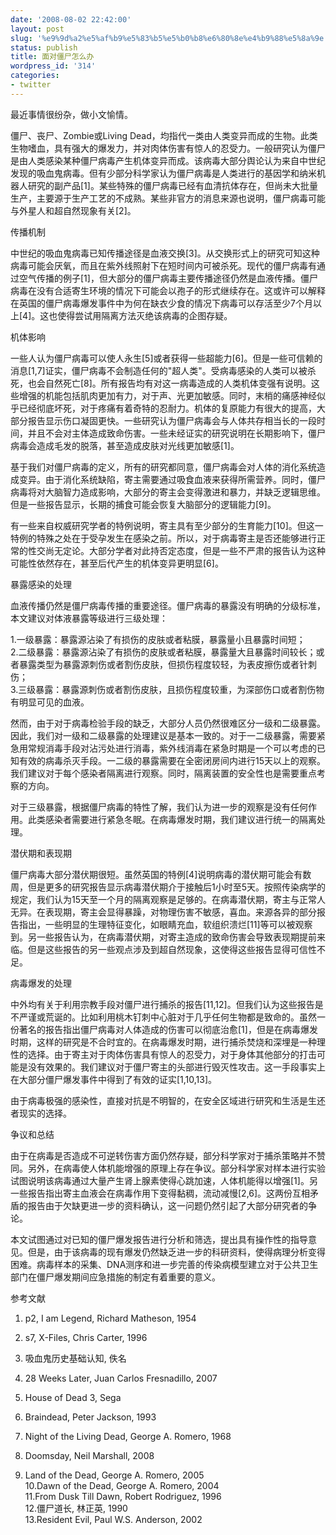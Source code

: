 ```yaml
---
date: '2008-08-02 22:42:00'
layout: post
slug: '%e9%9d%a2%e5%af%b9%e5%83%b5%e5%b0%b8%e6%80%8e%e4%b9%88%e5%8a%9e'
status: publish
title: 面对僵尸怎么办
wordpress_id: '314'
categories:
- twitter
---
```


最近事情很纷杂，做小文愉情。  
  
僵尸、丧尸、Zombie或Living Dead，均指代一类由人类变异而成的生物。此类生物嗜血，具有强大的爆发力，并对肉体伤害有惊人的忍受力。一般研究认为僵尸是由人类感染某种僵尸病毒产生机体变异而成。该病毒大部分舆论认为来自中世纪发现的吸血鬼病毒。但有少部分科学家认为僵尸病毒是人类进行的基因学和纳米机器人研究的副产品[1]。某些特殊的僵尸病毒已经有血清抗体存在，但尚未大批量生产，主要源于生产工艺的不成熟。某些非官方的消息来源也说明，僵尸病毒可能与外星人和超自然现象有关[2]。  

  
传播机制  
  
中世纪的吸血鬼病毒已知传播途径是血液交换[3]。从交换形式上的研究可知这种病毒可能会厌氧，而且在紫外线照射下在短时间内可被杀死。现代的僵尸病毒有通过空气传播的例子[1]，但大部分的僵尸病毒主要传播途径仍然是血液传播。僵尸病毒在没有合适寄生环境的情况下可能会以孢子的形式继续存在。这或许可以解释在英国的僵尸病毒爆发事件中为何在缺衣少食的情况下病毒可以存活至少7个月以上[4]。这也使得尝试用隔离方法灭绝该病毒的企图存疑。  

  
机体影响  
  
一些人认为僵尸病毒可以使人永生[5]或者获得一些超能力[6]。但是一些可信赖的消息[1,7]证实，僵尸病毒不会制造任何的"超人类"。受病毒感染的人类可以被杀死，也会自然死亡[8]。所有报告均有对这一病毒造成的人类机体变强有说明。这些增强的机能包括肌肉更加有力，对于声、光更加敏感。同时，末梢的痛感神经似乎已经彻底坏死，对于疼痛有着奇特的忍耐力。机体的复原能力有很大的提高，大部分报告显示伤口凝固更快。一些研究认为僵尸病毒会与人体共存相当长的一段时间，并且不会对主体造成致命伤害。一些未经证实的研究说明在长期影响下，僵尸病毒会造成毛发的脱落，甚至造成皮肤对光线更加敏感[1]。  

  
基于我们对僵尸病毒的定义，所有的研究都同意，僵尸病毒会对人体的消化系统造成变异。由于消化系统缺陷，寄主需要通过吸食血液来获得所需营养。同时，僵尸病毒将对大脑智力造成影响，大部分的寄主会变得激进和暴力，并缺乏逻辑思维。但是一些报告显示，长期的捕食可能会恢复大脑部分的逻辑能力[9]。  
  
有一些来自权威研究学者的特例说明，寄主具有至少部分的生育能力[10]。但这一特例的特殊之处在于受孕发生在感染之前。所以，对于病毒寄主是否还能够进行正常的性交尚无定论。大部分学者对此持否定态度，但是一些不严肃的报告认为这种可能性依然存在，甚至后代产生的机体变异更明显[6]。  

  
暴露感染的处理  
  
血液传播仍然是僵尸病毒传播的重要途径。僵尸病毒的暴露没有明确的分级标准，本文建议对体液暴露等级进行三级处理：  
  
1.一级暴露：暴露源沾染了有损伤的皮肤或者粘膜，暴露量小且暴露时间短；  
2.二级暴露：暴露源沾染了有损伤的皮肤或者粘膜，暴露量大且暴露时间较长；或者暴露类型为暴露源刺伤或者割伤皮肤，但损伤程度较轻，为表皮擦伤或者针刺伤；  
3.三级暴露：暴露源刺伤或者割伤皮肤，且损伤程度较重，为深部伤口或者割伤物有明显可见的血液。  

  
然而，由于对于病毒检验手段的缺乏，大部分人员仍然很难区分一级和二级暴露。因此，我们对一级和二级暴露的处理建议是基本一致的。对于一二级暴露，需要紧急用常规消毒手段对沾污处进行消毒，紫外线消毒在紧急时期是一个可以考虑的已知有效的病毒杀灭手段。一二级的暴露需要在全密闭房间内进行15天以上的观察。我们建议对于每个感染者隔离进行观察。同时，隔离装置的安全性也是需要重点考察的方向。  
  
对于三级暴露，根据僵尸病毒的特性了解，我们认为进一步的观察是没有任何作用。此类感染者需要进行紧急冬眠。在病毒爆发时期，我们建议进行统一的隔离处理。  

  
潜伏期和表现期  
  
僵尸病毒大部分潜伏期很短。虽然英国的特例[4]说明病毒的潜伏期可能会有数周，但是更多的研究报告显示病毒潜伏期介于接触后1小时至5天。按照传染病学的规定，我们认为15天至一个月的隔离观察是足够的。在病毒潜伏期，寄主与正常人无异。在表现期，寄主会显得暴躁，对物理伤害不敏感，喜血。来源各异的部分报告指出，一些明显的生理特征变化，如眼睛充血，软组织溃烂[11]等可以被观察到。另一些报告认为，在病毒潜伏期，对寄主造成的致命伤害会导致表现期提前来临。但是这些报告的另一些观点涉及到超自然现象，这使得这些报告显得可信性不足。  

  
病毒爆发的处理  
  
中外均有关于利用宗教手段对僵尸进行捕杀的报告[11,12]。但我们认为这些报告是不严谨或荒诞的。比如利用桃木钉刺中心脏对于几乎任何生物都是致命的。虽然一份著名的报告指出僵尸病毒对人体造成的伤害可以彻底治愈[1]，但是在病毒爆发时期，这样的研究是不合时宜的。在病毒爆发时期，进行捕杀焚烧和深埋是一种理性的选择。由于寄主对于肉体伤害具有惊人的忍受力，对于身体其他部分的打击可能是没有效果的。我们建议对于僵尸寄主的头部进行毁灭性攻击。这一手段事实上在大部分僵尸爆发事件中得到了有效的证实[1,10,13]。  

  
由于病毒极强的感染性，直接对抗是不明智的，在安全区域进行研究和生活是生还者现实的选择。  
  
争议和总结  
  
由于在病毒是否造成不可逆转伤害方面仍然存疑，部分科学家对于捕杀策略并不赞同。另外，在病毒使人体机能增强的原理上存在争议。部分科学家对样本进行实验试图说明该病毒通过大量产生肾上腺素使得心跳加速，人体机能得以增强[1]。另一些报告指出寄主血液会在病毒作用下变得黏稠，流动减慢[2,6]。这两份互相矛盾的报告由于欠缺更进一步的资料确认，这一问题仍然引起了大部分研究者的争论。  

  
本文试图通过对已知的僵尸爆发报告进行分析和筛选，提出具有操作性的指导意见。但是，由于该病毒的现有爆发仍然缺乏进一步的科研资料，使得病理分析变得困难。病毒样本的采集、DNA测序和进一步完善的传染病模型建立对于公共卫生部门在僵尸爆发期间应急措施的制定有着重要的意义。  
  
参考文献  
  
1. p2, I am Legend, Richard Matheson, 1954  
2. s7, X-Files, Chris Carter, 1996  

3. 吸血鬼历史基础认知, 佚名  
4. 28 Weeks Later, Juan Carlos Fresnadillo, 2007  
5. House of Dead 3, Sega  
6. Braindead, Peter Jackson, 1993  
7. Night of the Living Dead, George A. Romero, 1968  
8. Doomsday, Neil Marshall, 2008  

9. Land of the Dead, George A. Romero, 2005  
10.Dawn of the Dead, George A. Romero, 2004  
11.From Dusk Till Dawn, Robert Rodriguez, 1996  
12.僵尸道长, 林正英, 1990  
13.Resident Evil, Paul W.S. Anderson, 2002  


